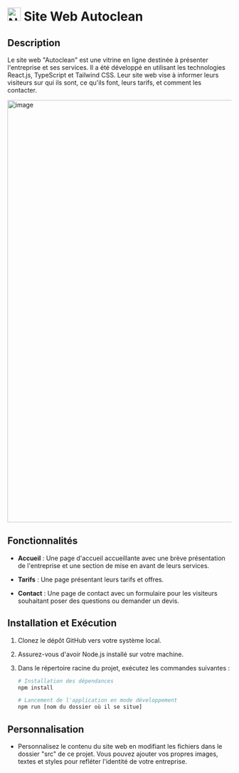 # <img src="https://github.com/y28lyn/autoclean/assets/97447648/9b4a885a-d059-46b1-8dc4-5059e5e8bf14" alt="Nom de l'image" width="30" height="30"> Site Web Autoclean

## Description

Le site web "Autoclean" est une vitrine en ligne destinée à présenter l'entreprise et ses services. Il a été développé en utilisant les technologies React.js, TypeScript et Tailwind CSS. Leur site web vise à informer leurs visiteurs sur qui ils sont, ce qu'ils font, leurs tarifs, et comment les contacter.

<img width="949" alt="image" src="https://github.com/y28lyn/autoclean/assets/97447648/814dd495-2e66-45f1-b153-114525b20998">

## Fonctionnalités

- **Accueil** : Une page d'accueil accueillante avec une brève présentation de l'entreprise et une section de mise en avant de leurs services.

- **Tarifs** : Une page présentant leurs tarifs et offres.

- **Contact** : Une page de contact avec un formulaire pour les visiteurs souhaitant poser des questions ou demander un devis.

## Installation et Exécution

1. Clonez le dépôt GitHub vers votre système local.

2. Assurez-vous d'avoir Node.js installé sur votre machine.

3. Dans le répertoire racine du projet, exécutez les commandes suivantes :

   ```bash
   # Installation des dépendances
   npm install

   # Lancement de l'application en mode développement
   npm run [nom du dossier où il se situe]
   ```

## Personnalisation

- Personnalisez le contenu du site web en modifiant les fichiers dans le dossier "src" de ce projet. Vous pouvez ajouter vos propres images, textes et styles pour refléter l'identité de votre entreprise.
